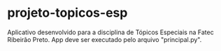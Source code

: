 # projeto-topicos-esp
Aplicativo desenvolvido para a disciplina de Tópicos Especiais na Fatec Ribeirão Preto.
App deve ser executado pelo arquivo "principal.py".
